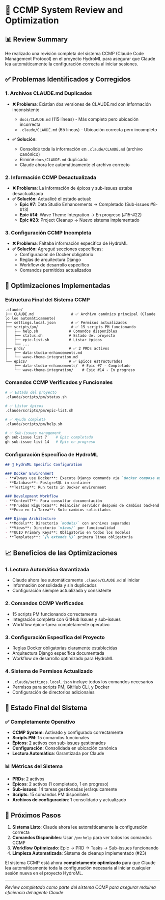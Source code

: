 # 🚀 CCMP System Review and Optimization

## 📊 Review Summary

He realizado una revisión completa del sistema CCMP (Claude Code Management Protocol) en el proyecto HydroML para asegurar que Claude lea automáticamente la configuración correcta al iniciar sesiones.

## ✅ Problemas Identificados y Corregidos

### 1. **Archivos CLAUDE.md Duplicados**
- **❌ Problema**: Existían dos versiones de CLAUDE.md con información inconsistente
  - `docs/CLAUDE.md` (115 líneas) - Más completo pero ubicación incorrecta
  - `.claude/CLAUDE.md` (65 líneas) - Ubicación correcta pero incompleto

- **✅ Solución**: 
  - Consolidé toda la información en `.claude/CLAUDE.md` (archivo canónico)
  - Eliminé `docs/CLAUDE.md` duplicado
  - Claude ahora lee automáticamente el archivo correcto

### 2. **Información CCMP Desactualizada**
- **❌ Problema**: La información de épicos y sub-issues estaba desactualizada
- **✅ Solución**: Actualicé el estado actual:
  - **Epic #7**: Data Studio Enhancements → Completado (Sub-issues #8-#13)
  - **Epic #14**: Wave Theme Integration → En progreso (#15-#22)
  - **Epic #23**: Project Cleanup → Nuevo sistema implementado

### 3. **Configuración CCMP Incompleta**
- **❌ Problema**: Faltaba información específica de HydroML
- **✅ Solución**: Agregué secciones específicas:
  - Configuración de Docker obligatorio
  - Reglas de arquitectura Django
  - Workflow de desarrollo específico
  - Comandos permitidos actualizados

## 🔧 Optimizaciones Implementadas

### Estructura Final del Sistema CCMP

```
.claude/
├── CLAUDE.md                 # ✅ Archivo canónico principal (Claude lo lee automáticamente)
├── settings.local.json       # ✅ Permisos actualizados 
├── scripts/pm/               # ✅ 15 scripts PM funcionando
│   ├── help.sh              # Comandos disponibles
│   ├── status.sh            # Estado del proyecto
│   ├── epic-list.sh         # Listar épicos
│   └── ...
├── prds/                    # ✅ 2 PRDs activos
│   ├── data-studio-enhancements.md
│   └── wave-theme-integration.md
└── epics/                   # ✅ Épicos estructurados
    ├── data-studio-enhancements/  # Epic #7 - Completado
    └── wave-theme-integration/    # Epic #14 - En progreso
```

### Comandos CCMP Verificados y Funcionales

```bash
# ✅ Estado del proyecto
.claude/scripts/pm/status.sh

# ✅ Listar épicos  
.claude/scripts/pm/epic-list.sh

# ✅ Ayuda completa
.claude/scripts/pm/help.sh

# ✅ Sub-issues management
gh sub-issue list 7    # Epic completado
gh sub-issue list 14   # Epic en progreso
```

### Configuración Específica de HydroML

```markdown
## 🔧 HydroML Specific Configuration

### Docker Environment
- **Always use Docker**: Execute Django commands via `docker compose exec web`
- **Database**: PostgreSQL in container
- **Testing**: Run tests in Docker environment

### Development Workflow  
- **Context7**: Para consultar documentación
- **Pruebas Rigurosas**: Reiniciar servidor después de cambios backend
- **Foco en la Tarea**: Solo cambios solicitados

### Django Architecture
- **Models**: Directorio `models/` con archivos separados
- **Views**: Directorio `views/` por funcionalidad
- **UUID Primary Keys**: Obligatorio en todos los modelos
- **Templates**: `{% extends %}` primera línea obligatoria
```

## 📈 Beneficios de las Optimizaciones

### 1. **Lectura Automática Garantizada**
- Claude ahora lee automáticamente `.claude/CLAUDE.md` al iniciar
- Información consolidada y sin duplicados
- Configuración siempre actualizada y consistente

### 2. **Comandos CCMP Verificados**
- 15 scripts PM funcionando correctamente
- Integración completa con GitHub Issues y sub-issues
- Workflow épico-tarea completamente operativo

### 3. **Configuración Específica del Proyecto**
- Reglas Docker obligatorias claramente establecidas
- Arquitectura Django específica documentada
- Workflow de desarrollo optimizado para HydroML

### 4. **Sistema de Permisos Actualizado**
- `.claude/settings.local.json` incluye todos los comandos necesarios
- Permisos para scripts PM, GitHub CLI, y Docker
- Configuración de directorios adicionales

## 🎯 Estado Final del Sistema

### ✅ Completamente Operativo
- **CCMP System**: Activado y configurado correctamente
- **Scripts PM**: 15 comandos funcionales
- **Épicos**: 2 activos con sub-issues gestionados
- **Configuración**: Consolidada en ubicación canónica
- **Lectura Automática**: Garantizada por Claude

### 📊 Métricas del Sistema
- **PRDs**: 2 activos
- **Épicos**: 2 activos (1 completado, 1 en progreso)  
- **Sub-issues**: 14 tareas gestionadas jerárquicamente
- **Scripts**: 15 comandos PM disponibles
- **Archivos de configuración**: 1 consolidado y actualizado

## 🚀 Próximos Pasos

1. **Sistema Listo**: Claude ahora lee automáticamente la configuración correcta
2. **Comandos Disponibles**: Usar `/pm:help` para ver todos los comandos CCMP
3. **Workflow Optimizado**: Epic → PRD → Tasks → Sub-issues funcionando
4. **Limpieza Automatizada**: Sistema de cleanup implementado (#23)

El sistema CCMP está ahora **completamente optimizado** para que Claude lea automáticamente toda la configuración necesaria al iniciar cualquier sesión nueva en el proyecto HydroML.

---

*Review completado como parte del sistema CCMP para asegurar máxima eficiencia del agente Claude*